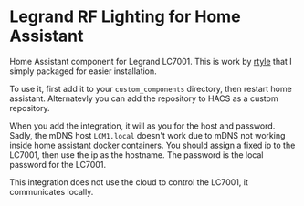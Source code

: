 # Legrand RF Lighting for Home Assistant

Home Assistant component for Legrand LC7001. This is work by 
[rtyle](https://github.com/rtyle/home-assistant.core/tree/legrand_rflc/homeassistant/components/legrand_rflc) that I simply packaged for easier installation.

To use it, first add it to your `custom_components` directory,
then restart home assistant. Alternatevly you can add the repository
to HACS as a custom repository. 

When you add the integration, it will as you for the host and password. 
Sadly, the mDNS host `LCM1.local` doesn't work due to mDNS not working
inside home assistant docker containers. You should assign a fixed ip
to the LC7001, then use the ip as the hostname. The password is the 
local password for the LC7001. 

This integration does not use the cloud to control the LC7001, it 
communicates locally.
